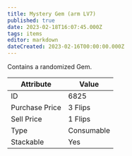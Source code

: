 ```yaml
---
title: Mystery Gem (arm LV7)
published: true
date: 2023-02-18T16:07:45.000Z
tags: items
editor: markdown
dateCreated: 2023-02-16T00:00:00.000Z
---
```


Contains a randomized Gem.

|Attribute|Value|
|-|-|
|ID|6825|
|Purchase Price|3 Flips|
|Sell Price|1 Flips|
|Type|Consumable|
|Stackable|Yes|


